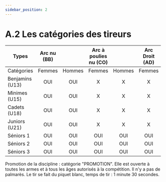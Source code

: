 ```yaml
---
sidebar_position: 2
---
```


# A.2 Les catégories des tireurs

| Types           | Arc nu (BB) || Arc à poulies nu (CO) || Arc Droit (AD) || Arc Libre (TL) || Arc Chasse (AC) ||
| --------------- | :---------: | :--------: | :-------------------: | :-------------------: | :------------: | :------------: | :------------: | :------------: | :-------------: | :-------------: |
| Catégories      | Femmes      | Hommes | Femmes                | Hommes | Femmes         | Hommes | Femmes         | Hommes | Femmes          | Hommes |
| Benjamins (U13) | OUI         | OUI    | X                     | X      | X              | X      | X              | X      | X               | X      |
| Minimes (U15)   | OUI         | OUI    | X                     | X      | X              | X      | X              | X      | X               | X      |
| Cadets (U18)    | OUI         | OUI    | X                     | X      | X              | X      | X              | X      | X               | X      |
| Juniors (U21)   | OUI         | OUI    | X                     | X      | X              | X      | OUI            | OUI    | X               | X      |
| Séniors 1       | OUI         | OUI    | OUI                   | OUI    | OUI            | OUI    | OUI            | OUI    | OUI             | OUI    |
| Séniors 2       | OUI         | OUI    | OUI                   | OUI    | OUI            | OUI    | OUI            | OUI    | OUI             | OUI    |
| Séniors 3       | OUI         | OUI    | OUI                   | OUI    | OUI            | OUI    | OUI            | OUI    | OUI             | OUI    |

Promotion de la discipline : catégorie "PROMOTION". Elle est ouverte à toutes les armes et à tous les âges autorisés à la compétition. Il n'y a pas de palmarès. Le tir se fait du piquet blanc, temps de tir : 1 minute 30 secondes.
